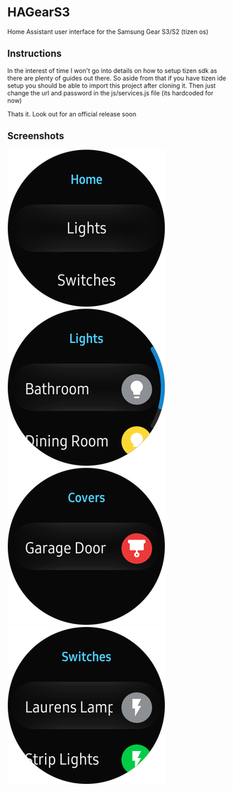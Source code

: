 # HAGearS3
Home Assistant user interface for the Samsung Gear S3/S2 (tizen os)

## Instructions
In the interest of time I won't go into details on how to setup tizen sdk as there are plenty of guides out there. So aside from that if you have tizen ide setup you should be able to import this project after cloning it. Then just change the url and password in the js/services.js file (its hardcoded for now)

Thats it. Look out for an official release soon

## Screenshots
![Screenshot](screenshots/Screen_20171127_202120.png?raw=true)
![Screenshot](screenshots/Screen_20171127_202128.png?raw=true)
![Screenshot](screenshots/Screen_20171127_202135.png?raw=true)
![Screenshot](screenshots/Screen_20171127_202141.png?raw=true)
